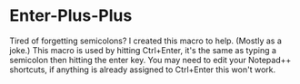 # Enter-Plus-Plus
Tired of forgetting semicolons? I created this macro to help. (Mostly as a joke.)
This macro is used by hitting Ctrl+Enter, it's the same as typing a semicolon then hitting the enter key.
You may need to edit your Notepad++ shortcuts, if anything is already assigned to Ctrl+Enter this won't work.


<NotepadPlus>
    <InternalCommands>
    </InternalCommands>
    <Macros>
        <Macro name="Enter++" Ctrl="yes" Alt="no" Shift="no" Key="13">
            <Action type="1" message="2170" wParam="0" lParam="0" sParam=";" />
            <Action type="1" message="2170" wParam="0" lParam="0" sParam="&#x000D;" />
            <Action type="1" message="2170" wParam="0" lParam="0" sParam="&#x000A;" />
        </Macro>
    </Macros>
    <UserDefinedCommands />
    <PluginCommands />
    <ScintillaKeys />
</NotepadPlus>
